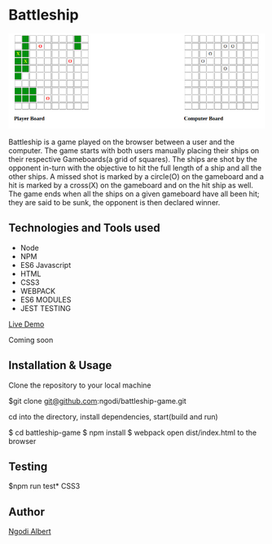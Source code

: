 Battleship
==========

![battleship](battleship.png)

Battleship is a game played on the browser between a user and the computer. The game starts with both users manually placing their ships on their respective Gameboards(a grid of squares). The ships are shot by the opponent in-turn with the objective to hit the full length of a ship and all the other ships. A missed shot is marked by a circle(O) on the gameboard and a hit is marked by a cross(X) on the gameboard and on the hit ship as well. The game ends when all the ships on a given gameboard have all been hit; they are said to be sunk, the opponent is then declared winner.

Technologies and Tools used
---------------------------

*   Node
*   NPM
*   ES6 Javascript
*   HTML
*   CSS3
*   WEBPACK
*   ES6 MODULES
*   JEST TESTING

[Live Demo](#)

Coming soon

Installation & Usage
--------------------

Clone the repository to your local machine

$git clone git@github.com:ngodi/battleship-game.git

cd into the directory, install dependencies, start(build and run)

$ cd battleship-game $ npm install $ webpack open dist/index.html to the browser

Testing
-------
$npm run test*   CSS3

Author
------

[Ngodi Albert](https://github.com/ngodi)
